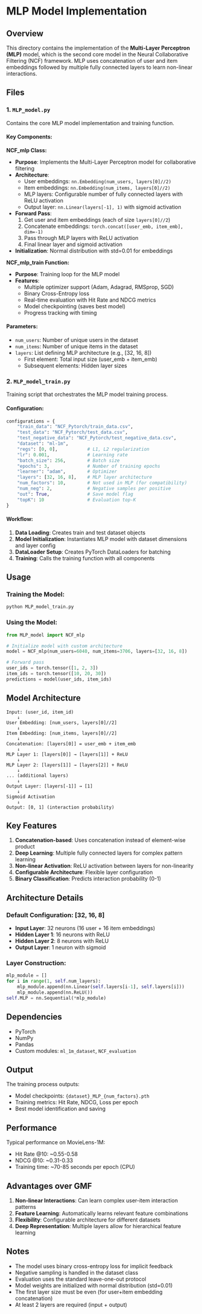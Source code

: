 # MLP Model Implementation

## Overview
This directory contains the implementation of the **Multi-Layer Perceptron (MLP)** model, which is the second core model in the Neural Collaborative Filtering (NCF) framework. MLP uses concatenation of user and item embeddings followed by multiple fully connected layers to learn non-linear interactions.

## Files

### 1. `MLP_model.py`
Contains the core MLP model implementation and training function.

#### Key Components:

**NCF_mlp Class:**
- **Purpose**: Implements the Multi-Layer Perceptron model for collaborative filtering
- **Architecture**: 
  - User embeddings: `nn.Embedding(num_users, layers[0]//2)`
  - Item embeddings: `nn.Embedding(num_items, layers[0]//2)`
  - MLP layers: Configurable number of fully connected layers with ReLU activation
  - Output layer: `nn.Linear(layers[-1], 1)` with sigmoid activation
- **Forward Pass**: 
  1. Get user and item embeddings (each of size `layers[0]//2`)
  2. Concatenate embeddings: `torch.concat([user_emb, item_emb], dim=-1)`
  3. Pass through MLP layers with ReLU activation
  4. Final linear layer and sigmoid activation
- **Initialization**: Normal distribution with std=0.01 for embeddings

**NCF_mlp_train Function:**
- **Purpose**: Training loop for the MLP model
- **Features**:
  - Multiple optimizer support (Adam, Adagrad, RMSprop, SGD)
  - Binary Cross-Entropy loss
  - Real-time evaluation with Hit Rate and NDCG metrics
  - Model checkpointing (saves best model)
  - Progress tracking with timing

#### Parameters:
- `num_users`: Number of unique users in the dataset
- `num_items`: Number of unique items in the dataset
- `layers`: List defining MLP architecture (e.g., [32, 16, 8])
  - First element: Total input size (user_emb + item_emb)
  - Subsequent elements: Hidden layer sizes

### 2. `MLP_model_train.py`
Training script that orchestrates the MLP model training process.

#### Configuration:
```python
configurations = {
    "train_data": "NCF_Pytorch/train_data.csv",
    "test_data": "NCF_Pytorch/test_data.csv", 
    "test_negative_data": "NCF_Pytorch/test_negative_data.csv",
    "dataset": "ml-1m",
    "regs": [0, 0],           # L1, L2 regularization
    "lr": 0.001,              # Learning rate
    "batch_size": 256,        # Batch size
    "epochs": 3,              # Number of training epochs
    "learner": "adam",        # Optimizer
    "layers": [32, 16, 8],    # MLP layer architecture
    "num_factors": 10,        # Not used in MLP (for compatibility)
    "num_neg": 2,             # Negative samples per positive
    "out": True,              # Save model flag
    "topK": 10                # Evaluation top-K
}
```

#### Workflow:
1. **Data Loading**: Creates train and test dataset objects
2. **Model Initialization**: Instantiates MLP model with dataset dimensions and layer config
3. **DataLoader Setup**: Creates PyTorch DataLoaders for batching
4. **Training**: Calls the training function with all components

## Usage

### Training the Model:
```bash
python MLP_model_train.py
```

### Using the Model:
```python
from MLP_model import NCF_mlp

# Initialize model with custom architecture
model = NCF_mlp(num_users=6040, num_items=3706, layers=[32, 16, 8])

# Forward pass
user_ids = torch.tensor([1, 2, 3])
item_ids = torch.tensor([10, 20, 30])
predictions = model(user_ids, item_ids)
```

## Model Architecture

```
Input: (user_id, item_id)
    ↓
User Embedding: [num_users, layers[0]//2]
    ↓
Item Embedding: [num_items, layers[0]//2]
    ↓
Concatenation: [layers[0]] = user_emb + item_emb
    ↓
MLP Layer 1: [layers[0]] → [layers[1]] + ReLU
    ↓
MLP Layer 2: [layers[1]] → [layers[2]] + ReLU
    ↓
... (additional layers)
    ↓
Output Layer: [layers[-1]] → [1]
    ↓
Sigmoid Activation
    ↓
Output: [0, 1] (interaction probability)
```

## Key Features

1. **Concatenation-based**: Uses concatenation instead of element-wise product
2. **Deep Learning**: Multiple fully connected layers for complex pattern learning
3. **Non-linear Activation**: ReLU activation between layers for non-linearity
4. **Configurable Architecture**: Flexible layer configuration
5. **Binary Classification**: Predicts interaction probability (0-1)

## Architecture Details

### Default Configuration: [32, 16, 8]
- **Input Layer**: 32 neurons (16 user + 16 item embeddings)
- **Hidden Layer 1**: 16 neurons with ReLU
- **Hidden Layer 2**: 8 neurons with ReLU
- **Output Layer**: 1 neuron with sigmoid

### Layer Construction:
```python
mlp_module = []
for i in range(1, self.num_layers):
    mlp_module.append(nn.Linear(self.layers[i-1], self.layers[i]))
    mlp_module.append(nn.ReLU())
self.MLP = nn.Sequential(*mlp_module)
```

## Dependencies

- PyTorch
- NumPy
- Pandas
- Custom modules: `ml_1m_dataset`, `NCF_evaluation`

## Output

The training process outputs:
- Model checkpoints: `{dataset}_MLP_{num_factors}.pth`
- Training metrics: Hit Rate, NDCG, Loss per epoch
- Best model identification and saving

## Performance

Typical performance on MovieLens-1M:
- Hit Rate @10: ~0.55-0.58
- NDCG @10: ~0.31-0.33
- Training time: ~70-85 seconds per epoch (CPU)

## Advantages over GMF

1. **Non-linear Interactions**: Can learn complex user-item interaction patterns
2. **Feature Learning**: Automatically learns relevant feature combinations
3. **Flexibility**: Configurable architecture for different datasets
4. **Deep Representation**: Multiple layers allow for hierarchical feature learning

## Notes

- The model uses binary cross-entropy loss for implicit feedback
- Negative sampling is handled in the dataset class
- Evaluation uses the standard leave-one-out protocol
- Model weights are initialized with normal distribution (std=0.01)
- The first layer size must be even (for user+item embedding concatenation)
- At least 2 layers are required (input + output)
